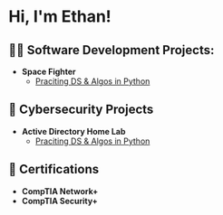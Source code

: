 <h1>Hi, I'm Ethan! 

<h2>👨‍💻 Software Development Projects:</h2>

- <b>Space Fighter </b>
  - [Praciting DS & Algos in Python](https://github.com/joshmadakor1/Algorithms-Practice)

<h2>🔏 Cybersecurity Projects</h2>

- <b>Active Directory Home Lab </b>
  - [Praciting DS & Algos in Python](https://github.com/joshmadakor1/Algorithms-Practice)

<h2> 📜 Certifications</h2>

- <b>CompTIA Network+ </b>
- <b>CompTIA Security+ </b>
